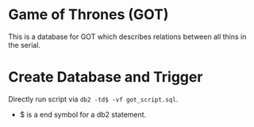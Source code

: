 # Game of Thrones (GOT)
This is a database for GOT which describes relations between all thins in the serial.

# Create Database and Trigger
Directly run script via `db2 -td$ -vf got_script.sql`. 
- $ is a end symbol for a db2 statement.
